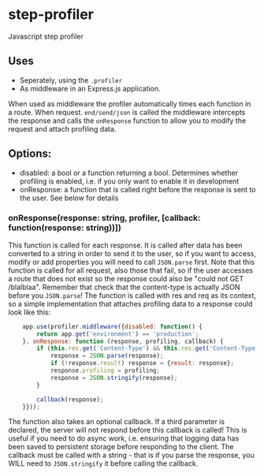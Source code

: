 step-profiler
=============

Javascript step profiler



## Uses
* Seperately, using the ``.profiler`` 
* As middleware in an Express.js application.

When used as middleware the profiler automatically times each function in a route. When request. ``end/send/json`` is called the middleware intercepts the response and calls the ``onResponse`` function to allow you to modify the request and attach profiling data.


## Options:
* disabled: a bool or a function returning a bool. Determines whether profiling is enabled, i.e. if you only want to enable it in development
* onResponse: a function that is called right before the response is sent to the user. See below for details


### onResponse(response: string, profiler, [callback: function(response: string))])
This function is called for each response. It is called after data has been converted to a string in order to send it to the user, so if you want to access, modify or add properties you will need to call ``JSON.parse`` first. Note that this function is called for all request, also those that fail, so if the user accesses a route that does not exist so the response could also be "could not GET /blalblaa". Remember that check that the content-type is actually JSON before you ``JSON.parse``! The function is called with res and req as its context, so a simple implementation that attaches profiling data to a response could look like this:
````javascript
	app.use(profiler.middleware({disabled: function() {
		return app.get('environment') == 'production';
	}, onResponse: function (response, profiling, callback) {
		if (this.res.get('Content-Type') && this.res.get('Content-Type').indexOf('json') !== -1) {
			response = JSON.parse(response);
			if (!response.result) response = {result: response};
			response.profiling = profiling;
			response = JSON.stringify(response);
		}

		callback(response);
	}}));
````

The function also takes an optional callback. If a third parameter is declared, the server will not respond before this callback is called! This is useful if you need to do async work, i.e. ensuring that logging data has been saved to persistent storage before responding to the client. The callback must be called with a string - that is if you parse the response, you WILL need to ``JSON.stringify`` it before calling the callback.
